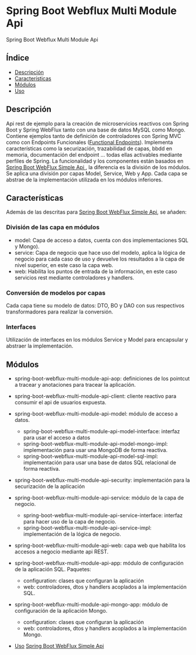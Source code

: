 # Spring Boot Webflux Multi Module Api
Spring Boot Webflux Multi Module Api

## Índice
- [Descripción](#descripción)
- [Características](#características)
- [Módulos](#módulos)
- [Uso](#uso)

## Descripción
Api rest de ejemplo para la creación de microservicios reactivos con Spring Boot y Spring WebFlux tanto con una base de datos MySQL como Mongo. Contiene ejemplos tanto de definición de controladores con Spring MVC como con Endpoints Funcionales ([Functional Endpoints](https://spring.getdocs.org/en-US/spring-framework-docs/docs/spring-web-reactive/webflux/webflux-fn.html)). Implementa características como la securización, trazabilidad de capas, bbdd en memoria, documentación del endpoint … todas ellas activables mediante perfiles de Spring. La funcionalidad y los componentes están basados en [Spring Boot WebFlux Simple Api
](https://github.com/omblanco/spring-boot-webflux-simple-api), la diferencia es la división de los módulos. Se aplica una división por capas Model, Service, Web y App. Cada capa se abstrae de la implementación utilizada en los módulos inferiores.

## Características
Además de las descritas para [Spring Boot WebFlux Simple Api](https://github.com/omblanco/spring-boot-webflux-simple-api), se añaden:

### División de las capa en módulos
- model: Capa de acceso a datos, cuenta con dos implementaciones SQL y Mongo).
- service: Capa de negocio que hace uso del modelo, aplica la lógica de negocio para cada caso de uso y devuelve los resultados a la capa de nivel superior, en este caso la capa web.
- web: Habilita los puntos de entrada de la información, en este caso servicios rest mediante controladores y handlers.

### Conversión de modelos por capas
Cada capa tiene su modelo de datos: DTO, BO y DAO con sus respectivos transformadores para realizar la conversión.

### Interfaces
Utilización de interfaces en los módulos Service y Model para encapsular y abstraer la implementación.

## Módulos
- spring-boot-webflux-multi-module-api-aop: definiciones de los pointcut a tracear y anotaciones para tracear la aplicación.
- spring-boot-webflux-multi-module-api-client: cliente reactivo para consumir el api de usuarios expuesta.
- spring-boot-webflux-multi-module-api-model: módulo de acceso a datos.
	- spring-boot-webflux-multi-module-api-model-interface: interfaz para usar el acceso a datos
	- spring-boot-webflux-multi-module-api-model-mongo-impl: implementación para usar una MongoDB de forma reactiva.
	- spring-boot-webflux-multi-module-api-model-sql-impl: implementación para usar una base de datos SQL relacional de forma reactiva.
- spring-boot-webflux-multi-module-api-security: implementación para la securización de la aplicación
- spring-boot-webflux-multi-module-api-service: módulo de la capa de negocio.
	- spring-boot-webflux-multi-module-api-service-interface: interfaz para hacer uso de la capa de negocio.
	- spring-boot-webflux-multi-module-api-service-impl: implementación de la lógica de negocio.
- spring-boot-webflux-multi-module-api-web: capa web que habilita los accesos a negocio mediante api REST.
- spring-boot-webflux-multi-module-api-app: módulo de configuración de la aplicación SQL. Paquetes:
	- configuration: clases que configuran la aplicación
	- web: controladores, dtos y handlers acoplados a la implementación SQL.
- spring-boot-webflux-multi-module-api-mongo-app: módulo de configuración de la aplicación Mongo.
	- configuration: clases que configuran la aplicación
	- web: controladores, dtos y handlers acoplados a la implementación Mongo.

- [Uso](#uso)
[Spring Boot WebFlux Simple Api](https://github.com/omblanco/spring-boot-webflux-simple-api#uso)
